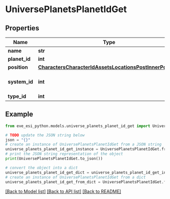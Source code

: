 # UniversePlanetsPlanetIdGet


## Properties

Name | Type | Description | Notes
------------ | ------------- | ------------- | -------------
**name** | **str** |  | 
**planet_id** | **int** |  | 
**position** | [**CharactersCharacterIdAssetsLocationsPostInnerPosition**](CharactersCharacterIdAssetsLocationsPostInnerPosition.md) |  | 
**system_id** | **int** | The solar system this planet is in | 
**type_id** | **int** |  | 

## Example

```python
from eve_esi_python.models.universe_planets_planet_id_get import UniversePlanetsPlanetIdGet

# TODO update the JSON string below
json = "{}"
# create an instance of UniversePlanetsPlanetIdGet from a JSON string
universe_planets_planet_id_get_instance = UniversePlanetsPlanetIdGet.from_json(json)
# print the JSON string representation of the object
print(UniversePlanetsPlanetIdGet.to_json())

# convert the object into a dict
universe_planets_planet_id_get_dict = universe_planets_planet_id_get_instance.to_dict()
# create an instance of UniversePlanetsPlanetIdGet from a dict
universe_planets_planet_id_get_from_dict = UniversePlanetsPlanetIdGet.from_dict(universe_planets_planet_id_get_dict)
```
[[Back to Model list]](../README.md#documentation-for-models) [[Back to API list]](../README.md#documentation-for-api-endpoints) [[Back to README]](../README.md)



